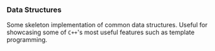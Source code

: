 ### Data Structures

Some skeleton implementation of common data structures. Useful for showcasing some of `C++`'s most useful
features such as template programming.